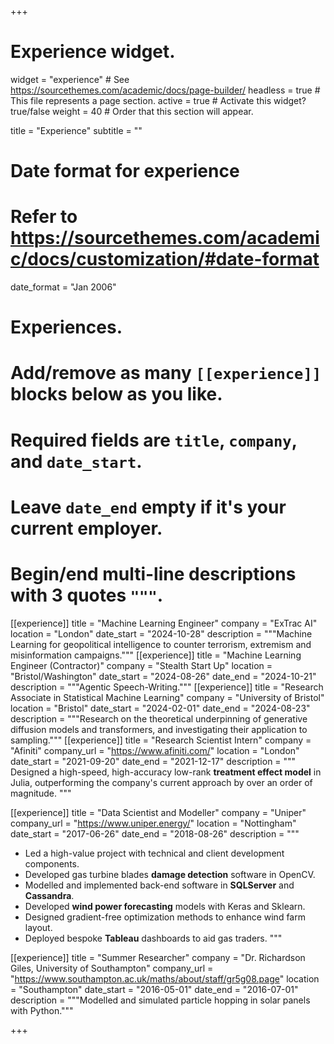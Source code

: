 +++
# Experience widget.
widget = "experience"  # See https://sourcethemes.com/academic/docs/page-builder/
headless = true  # This file represents a page section.
active = true  # Activate this widget? true/false
weight = 40  # Order that this section will appear.

title = "Experience"
subtitle = ""

# Date format for experience
#   Refer to https://sourcethemes.com/academic/docs/customization/#date-format
date_format = "Jan 2006"

# Experiences.
#   Add/remove as many `[[experience]]` blocks below as you like.
#   Required fields are `title`, `company`, and `date_start`.
#   Leave `date_end` empty if it's your current employer.
#   Begin/end multi-line descriptions with 3 quotes `"""`.
[[experience]]
  title = "Machine Learning Engineer"
  company = "ExTrac AI"
  location = "London"
  date_start = "2024-10-28"
  description = """Machine Learning for geopolitical intelligence to counter terrorism, extremism and misinformation campaigns."""
[[experience]]
  title = "Machine Learning Engineer (Contractor)"
  company = "Stealth Start Up"
  location = "Bristol/Washington"
  date_start = "2024-08-26"
  date_end = "2024-10-21"
  description = """Agentic Speech-Writing."""
[[experience]]
  title = "Research Associate in Statistical Machine Learning"
  company = "University of Bristol"
  location = "Bristol"
  date_start = "2024-02-01"
  date_end = "2024-08-23"
  description = """Research on the theoretical underpinning of generative diffusion models and transformers, and investigating their application to sampling."""
[[experience]]
  title = "Research Scientist Intern"
  company = "Afiniti"
  company_url = "https://www.afiniti.com/"
  location = "London"
  date_start = "2021-09-20"
  date_end = "2021-12-17"
  description = """
  Designed a high-speed, high-accuracy low-rank **treatment effect model** in Julia, outperforming the company's current approach by over an order of magnitude.
  """

[[experience]]
  title = "Data Scientist and Modeller"
  company = "Uniper"
  company_url = "https://www.uniper.energy/"
  location = "Nottingham"
  date_start = "2017-06-26"
  date_end = "2018-08-26"
  description = """
  * Led a high-value project with technical and client development components.
  * Developed gas turbine blades **damage detection** software in OpenCV.
  * Modelled and implemented back-end software in **SQLServer** and **Cassandra**.
  * Developed **wind power forecasting** models with Keras and Sklearn.
  * Designed gradient-free optimization methods to enhance wind farm layout.
  * Deployed bespoke **Tableau** dashboards to aid gas traders.
  """

[[experience]]
  title = "Summer Researcher"
  company = "Dr. Richardson Giles, University of Southampton"
  company_url = "https://www.southampton.ac.uk/maths/about/staff/gr5g08.page"
  location = "Southampton"
  date_start = "2016-05-01"
  date_end = "2016-07-01"
  description = """Modelled and simulated particle hopping in solar panels with Python."""

+++
